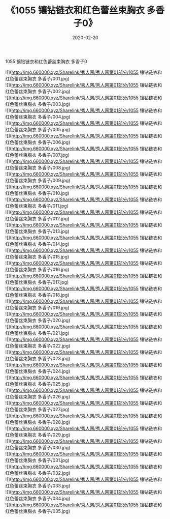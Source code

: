 ﻿---
layout: post
title:  《1055 镶钻链衣和红色蕾丝束胸衣 多香子0》
date:   2020-02-20
img: http://img.660000.xyz/Sharelink/秀人网/秀人网第01部分/1055 镶钻链衣和红色蕾丝束胸衣 多香子0/000.jpg
categories: [美女, 清纯, 唯美]
---

1055 镶钻链衣和红色蕾丝束胸衣 多香子0

  ![](http://img.660000.xyz/Sharelink/秀人网/秀人网第01部分/1055 镶钻链衣和红色蕾丝束胸衣 多香子/001.jpg) <br> ![](http://img.660000.xyz/Sharelink/秀人网/秀人网第01部分/1055 镶钻链衣和红色蕾丝束胸衣 多香子/002.jpg) <br> ![](http://img.660000.xyz/Sharelink/秀人网/秀人网第01部分/1055 镶钻链衣和红色蕾丝束胸衣 多香子/003.jpg) <br> ![](http://img.660000.xyz/Sharelink/秀人网/秀人网第01部分/1055 镶钻链衣和红色蕾丝束胸衣 多香子/004.jpg) <br> ![](http://img.660000.xyz/Sharelink/秀人网/秀人网第01部分/1055 镶钻链衣和红色蕾丝束胸衣 多香子/005.jpg) <br> ![](http://img.660000.xyz/Sharelink/秀人网/秀人网第01部分/1055 镶钻链衣和红色蕾丝束胸衣 多香子/006.jpg) <br> ![](http://img.660000.xyz/Sharelink/秀人网/秀人网第01部分/1055 镶钻链衣和红色蕾丝束胸衣 多香子/007.jpg) <br> ![](http://img.660000.xyz/Sharelink/秀人网/秀人网第01部分/1055 镶钻链衣和红色蕾丝束胸衣 多香子/008.jpg) <br> ![](http://img.660000.xyz/Sharelink/秀人网/秀人网第01部分/1055 镶钻链衣和红色蕾丝束胸衣 多香子/009.jpg) <br> ![](http://img.660000.xyz/Sharelink/秀人网/秀人网第01部分/1055 镶钻链衣和红色蕾丝束胸衣 多香子/010.jpg) <br> ![](http://img.660000.xyz/Sharelink/秀人网/秀人网第01部分/1055 镶钻链衣和红色蕾丝束胸衣 多香子/011.jpg) <br> ![](http://img.660000.xyz/Sharelink/秀人网/秀人网第01部分/1055 镶钻链衣和红色蕾丝束胸衣 多香子/012.jpg) <br> ![](http://img.660000.xyz/Sharelink/秀人网/秀人网第01部分/1055 镶钻链衣和红色蕾丝束胸衣 多香子/013.jpg) <br> ![](http://img.660000.xyz/Sharelink/秀人网/秀人网第01部分/1055 镶钻链衣和红色蕾丝束胸衣 多香子/014.jpg) <br> ![](http://img.660000.xyz/Sharelink/秀人网/秀人网第01部分/1055 镶钻链衣和红色蕾丝束胸衣 多香子/015.jpg) <br> ![](http://img.660000.xyz/Sharelink/秀人网/秀人网第01部分/1055 镶钻链衣和红色蕾丝束胸衣 多香子/016.jpg) <br> ![](http://img.660000.xyz/Sharelink/秀人网/秀人网第01部分/1055 镶钻链衣和红色蕾丝束胸衣 多香子/017.jpg) <br> ![](http://img.660000.xyz/Sharelink/秀人网/秀人网第01部分/1055 镶钻链衣和红色蕾丝束胸衣 多香子/018.jpg) <br> ![](http://img.660000.xyz/Sharelink/秀人网/秀人网第01部分/1055 镶钻链衣和红色蕾丝束胸衣 多香子/019.jpg) <br> ![](http://img.660000.xyz/Sharelink/秀人网/秀人网第01部分/1055 镶钻链衣和红色蕾丝束胸衣 多香子/020.jpg) <br> ![](http://img.660000.xyz/Sharelink/秀人网/秀人网第01部分/1055 镶钻链衣和红色蕾丝束胸衣 多香子/021.jpg) <br> ![](http://img.660000.xyz/Sharelink/秀人网/秀人网第01部分/1055 镶钻链衣和红色蕾丝束胸衣 多香子/022.jpg) <br> ![](http://img.660000.xyz/Sharelink/秀人网/秀人网第01部分/1055 镶钻链衣和红色蕾丝束胸衣 多香子/023.jpg) <br> ![](http://img.660000.xyz/Sharelink/秀人网/秀人网第01部分/1055 镶钻链衣和红色蕾丝束胸衣 多香子/024.jpg) <br> ![](http://img.660000.xyz/Sharelink/秀人网/秀人网第01部分/1055 镶钻链衣和红色蕾丝束胸衣 多香子/025.jpg) <br> ![](http://img.660000.xyz/Sharelink/秀人网/秀人网第01部分/1055 镶钻链衣和红色蕾丝束胸衣 多香子/026.jpg) <br> ![](http://img.660000.xyz/Sharelink/秀人网/秀人网第01部分/1055 镶钻链衣和红色蕾丝束胸衣 多香子/027.jpg) <br> ![](http://img.660000.xyz/Sharelink/秀人网/秀人网第01部分/1055 镶钻链衣和红色蕾丝束胸衣 多香子/028.jpg) <br> ![](http://img.660000.xyz/Sharelink/秀人网/秀人网第01部分/1055 镶钻链衣和红色蕾丝束胸衣 多香子/029.jpg) <br> ![](http://img.660000.xyz/Sharelink/秀人网/秀人网第01部分/1055 镶钻链衣和红色蕾丝束胸衣 多香子/030.jpg) <br> ![](http://img.660000.xyz/Sharelink/秀人网/秀人网第01部分/1055 镶钻链衣和红色蕾丝束胸衣 多香子/031.jpg) <br> ![](http://img.660000.xyz/Sharelink/秀人网/秀人网第01部分/1055 镶钻链衣和红色蕾丝束胸衣 多香子/032.jpg) <br> ![](http://img.660000.xyz/Sharelink/秀人网/秀人网第01部分/1055 镶钻链衣和红色蕾丝束胸衣 多香子/033.jpg) <br> ![](http://img.660000.xyz/Sharelink/秀人网/秀人网第01部分/1055 镶钻链衣和红色蕾丝束胸衣 多香子/034.jpg) <br> ![](http://img.660000.xyz/Sharelink/秀人网/秀人网第01部分/1055 镶钻链衣和红色蕾丝束胸衣 多香子/035.jpg) <br>
